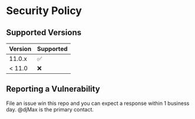 # Security Policy

## Supported Versions

| Version | Supported          |
| ------- | ------------------ |
| 11.0.x  | :white_check_mark: |
| < 11.0  | :x:                |

## Reporting a Vulnerability

File an issue win this repo and you can expect a response within 1 business day. @djMax is the primary contact.
